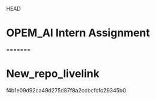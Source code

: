 HEAD
# OPEM_AI Intern Assignment
=======
# New_repo_livelink
 f4b1e09d92ca49d275d87f8a2cdbcfcfc29345b0
